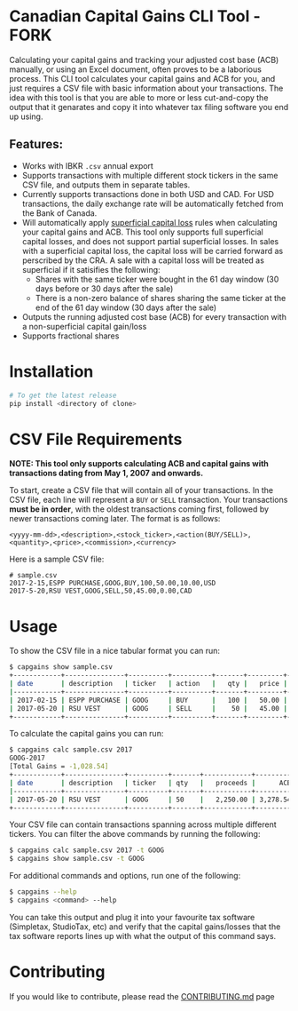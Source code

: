 Canadian Capital Gains CLI Tool - FORK
=

Calculating your capital gains and tracking your adjusted cost base (ACB) manually, or using an Excel document, often proves to be a laborious process. This CLI tool calculates your capital gains and ACB for you, and just requires a CSV file with basic information about your transactions. The idea with this tool is that you are able to more or less cut-and-copy the output that it genarates and copy it into whatever tax filing software you end up using.

## Features:
- Works with IBKR `.csv` annual export
- Supports transactions with multiple different stock tickers in the same CSV file, and outputs them in separate tables.
- Currently supports transactions done in both USD and CAD. For USD transactions, the daily exchange rate will be automatically fetched from the Bank of Canada.
- Will automatically apply [superficial capital loss](https://www.canada.ca/en/revenue-agency/services/tax/individuals/topics/about-your-tax-return/tax-return/completing-a-tax-return/personal-income/line-127-capital-gains/capital-losses-deductions/what-a-superficial-loss.html) rules when calculating your capital gains and ACB. This tool only supports full superficial capital losses, and does not support partial superficial losses. In sales with a superficial capital loss, the capital loss will be carried forward as perscribed by the CRA. A sale with a capital loss will be treated as superficial if it satisifies the following:
    - Shares with the same ticker were bought in the 61 day window (30 days before or 30 days after the sale)
    - There is a non-zero balance of shares sharing the same ticker at the end of the 61 day window (30 days after the sale)
- Outputs the running adjusted cost base (ACB) for every transaction with a non-superficial capital gain/loss
- Supports fractional shares

# Installation
```bash
# To get the latest release
pip install <directory of clone>
```

# CSV File Requirements
**NOTE: This tool only supports calculating ACB and capital gains with transactions
dating from May 1, 2007 and onwards.**

To start, create a CSV file that will contain all of your transactions. In the CSV file, each line will represent a `BUY` or `SELL` transaction.  Your transactions **must be in order**, with the oldest transactions coming first, followed by newer transactions coming later. The format is as follows:
```csv
<yyyy-mm-dd>,<description>,<stock_ticker>,<action(BUY/SELL)>,<quantity>,<price>,<commission>,<currency>
```
Here is a sample CSV file:
```csv
# sample.csv
2017-2-15,ESPP PURCHASE,GOOG,BUY,100,50.00,10.00,USD
2017-5-20,RSU VEST,GOOG,SELL,50,45.00,0.00,CAD
```

# Usage
To show the CSV file in a nice tabular format you can run:
```bash
$ capgains show sample.csv
+------------+---------------+----------+----------+-------+---------+--------------+------------+
| date       | description   | ticker   | action   |   qty |   price |   commission |   currency |
|------------+---------------+----------+----------+-------+---------+--------------+------------|
| 2017-02-15 | ESPP PURCHASE | GOOG     | BUY      |   100 |   50.00 |        10.00 |        USD |
| 2017-05-20 | RSU VEST      | GOOG     | SELL     |    50 |   45.00 |         0.00 |        CAD |
+------------+---------------+----------+----------+-------+---------+--------------+------------+
```
To calculate the capital gains you can run:
```bash
$ capgains calc sample.csv 2017
GOOG-2017
[Total Gains = -1,028.54]
+------------+---------------+----------+-------+------------+----------+-----------+---------------------+
| date       | description   | ticker   | qty   |   proceeds |      ACB |   outlays |   capital gain/loss |
|------------+---------------+----------+-------+------------+----------+-----------+---------------------|
| 2017-05-20 | RSU VEST      | GOOG     | 50    |   2,250.00 | 3,278.54 |      0.00 |           -1,028.54 |
+------------+---------------+----------+-------+------------+----------+-----------+---------------------+
```
Your CSV file can contain transactions spanning across multiple different tickers. You can filter the above commands by running the following:
```bash
$ capgains calc sample.csv 2017 -t GOOG
$ capgains show sample.csv -t GOOG
```
For additional commands and options, run one of the following:
```bash
$ capgains --help
$ capgains <command> --help
```
You can take this output and plug it into your favourite tax software (Simpletax, StudioTax, etc) and verify that the capital gains/losses that the tax software reports lines up with what the output of this command says.

# Contributing
If you would like to contribute, please read the [CONTRIBUTING.md](./CONTRIBUTING.md) page
